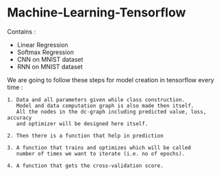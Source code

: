 # Machine-Learning-Tensorflow

Contains : 
 - Linear Regression
 - Softmax Regression
 - CNN on MNIST dataset
 - RNN on MNIST dataset
 
We are going to follow these steps for model creation in tensorflow every time :

    1. Data and all parameters given while class construction.
       Model and data computation graph is also made then itself.
       All the nodes in the dc-graph including predicted value, loss, accuracy
       and optimizer will be designed here itself.

    2. Then there is a function that help in prediction

    3. A function that trains and optimizes which will be called
       number of times we want to iterate (i.e. no of epochs).

    4. A function that gets the cross-validation score.

